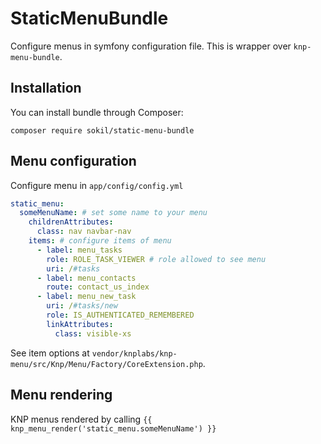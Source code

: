 StaticMenuBundle
================

Configure menus in symfony configuration file. This is wrapper over `knp-menu-bundle`.

## Installation

You can install bundle through Composer:
```
composer require sokil/static-menu-bundle
```

## Menu configuration

Configure menu in `app/config/config.yml`

```yaml
static_menu:
  someMenuName: # set some name to your menu
    childrenAttributes:
      class: nav navbar-nav
    items: # configure items of menu
      - label: menu_tasks
        role: ROLE_TASK_VIEWER # role allowed to see menu
        uri: /#tasks
      - label: menu_contacts
        route: contact_us_index
      - label: menu_new_task
        uri: /#tasks/new
        role: IS_AUTHENTICATED_REMEMBERED
        linkAttributes:
          class: visible-xs
```

See item options at `vendor/knplabs/knp-menu/src/Knp/Menu/Factory/CoreExtension.php`.

## Menu rendering

KNP menus rendered by calling `{{ knp_menu_render('static_menu.someMenuName') }}`